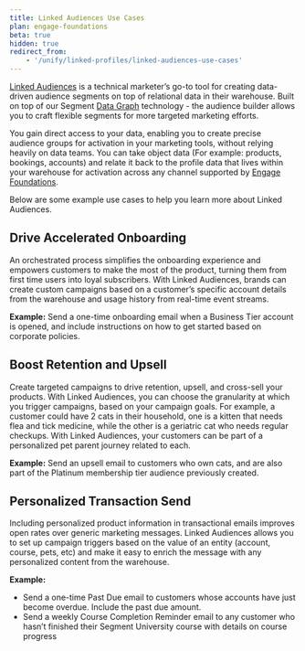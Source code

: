 ```yaml
---
title: Linked Audiences Use Cases
plan: engage-foundations
beta: true
hidden: true
redirect_from: 
    - '/unify/linked-profiles/linked-audiences-use-cases'
---
```


[Linked Audiences](/docs/engage/audiences/linked-audiences/) is a technical marketer’s go-to tool for creating data-driven audience segments on top of relational data in their warehouse. Built on top of our Segment [Data Graph](/docs/unify/linked-profiles/data-graph/) technology - the audience builder allows you to craft flexible segments for more targeted marketing efforts. 

You gain direct access to your data, enabling you to create precise audience groups for activation in your marketing tools, without relying heavily on data teams. You can take object data (For example: products, bookings, accounts) and relate it back to the profile data that lives within your warehouse for activation across any channel supported by [Engage Foundations](/docs/engage/quickstart/).

Below are some example use cases to help you learn more about Linked Audiences.

## Drive Accelerated Onboarding 

An orchestrated process simplifies the onboarding experience and empowers customers to make the most of the product, turning them from first time users into loyal subscribers. With Linked Audiences, brands can create custom campaigns based on a customer’s specific account details from the warehouse and usage history from real-time event streams. 

**Example:** 
Send a one-time onboarding email when a Business Tier account is opened, and include instructions on how to get started based on corporate policies.

## Boost Retention and Upsell

Create targeted campaigns to drive retention, upsell, and cross-sell your products. With Linked Audiences, you can choose the granularity at which you trigger campaigns, based on your campaign goals. For example, a customer could have 2 cats in their household, one is a kitten that needs flea and tick medicine, while the other is a geriatric cat who needs regular checkups. With Linked Audiences, your customers can be part of a personalized pet parent journey related to each. 

**Example:** 
Send an upsell email to customers who own cats, and are also part of the Platinum membership tier audience previously created. 

## Personalized Transaction Send

Including personalized product information in transactional emails improves open rates over generic marketing messages. Linked Audiences allows you to set up campaign triggers based on the value of an entity (account, course, pets, etc) and make it easy to enrich the message with any personalized content from the warehouse. 

**Example:** 
- Send a one-time Past Due email to customers whose accounts have just become overdue. Include the past due amount.
- Send a weekly Course Completion Reminder email to any customer who hasn’t finished their Segment University course with details on course progress